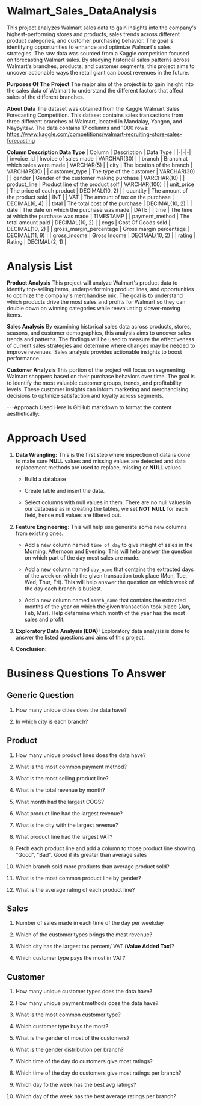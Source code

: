 # Walmart_Sales_DataAnalysis

This project analyzes Walmart sales data to gain insights into the company's highest-performing stores and products, sales trends across different product categories, and customer purchasing behavior. The goal is identifying opportunities to enhance and optimize Walmart's sales strategies. The raw data was sourced from a Kaggle competition focused on forecasting Walmart sales. By studying historical sales patterns across Walmart's branches, products, and customer segments, this project aims to uncover actionable ways the retail giant can boost revenues in the future. 


**Purposes Of The Project**
The major aim of the project is to gain insight into the sales data of Walmart to understand the different factors that affect sales of the different branches.

**About Data**
The dataset was obtained from the Kaggle Walmart Sales Forecasting Competition. This dataset contains sales transactions from three different branches of Walmart, located in Mandalay, Yangon, and Naypyitaw. The data contains 17 columns and 1000 rows:
https://www.kaggle.com/competitions/walmart-recruiting-store-sales-forecasting

**Column	Description	Data Type**
| Column | Description | Data Type |
|-|-|-|  
| invoice_id | Invoice of sales made | VARCHAR(30) |
| branch | Branch at which sales were made | VARCHAR(5) |
| city | The location of the branch | VARCHAR(30) |
| customer_type | The type of the customer | VARCHAR(30) |
| gender | Gender of the customer making purchase | VARCHAR(10) |
| product_line | Product line of the product solf | VARCHAR(100) |
| unit_price | The price of each product | DECIMAL(10, 2) |
| quantity | The amount of the product sold | INT |
| VAT | The amount of tax on the purchase | DECIMAL(6, 4) |
| total | The total cost of the purchase | DECIMAL(10, 2) |
| date | The date on which the purchase was made | DATE |
| time | The time at which the purchase was made | TIMESTAMP | 
| payment_method | The total amount paid | DECIMAL(10, 2) |
| cogs | Cost Of Goods sold | DECIMAL(10, 2) |
| gross_margin_percentage | Gross margin percentage | DECIMAL(11, 9) |
| gross_income | Gross Income | DECIMAL(10, 2) |
| rating | Rating | DECIMAL(2, 1) |

# Analysis List

**Product Analysis**
This project will analyze Walmart's product data to identify top-selling items, underperforming product lines, and opportunities to optimize the company's merchandise mix. The goal is to understand which products drive the most sales and profits for Walmart so they can double down on winning categories while reevaluating slower-moving items.

**Sales Analysis**
By examining historical sales data across products, stores, seasons, and customer demographics, this analysis aims to uncover sales trends and patterns. The findings will be used to measure the effectiveness of current sales strategies and determine where changes may be needed to improve revenues. Sales analysis provides actionable insights to boost performance.

**Customer Analysis**
This portion of the project will focus on segmenting Walmart shoppers based on their purchase behaviors over time. The goal is to identify the most valuable customer groups, trends, and profitability levels. These customer insights can inform marketing and merchandising decisions to optimize satisfaction and loyalty across segments.

---Approach Used
Here is GitHub markdown to format the content aesthetically:

# Approach Used

1. **Data Wrangling:** This is the first step where inspection of data is done to make sure **NULL** values and missing values are detected and data replacement methods are used to replace, missing or **NULL** values.

    - Build a database
    
    - Create table and insert the data.
    
    - Select columns with null values in them. There are no null values in our database as in creating the tables, we set **NOT NULL** for each field, hence null values are filtered out.
    
2. **Feature Engineering:** This will help use generate some new columns from existing ones.

    - Add a new column named `time_of_day` to give insight of sales in the Morning, Afternoon and Evening. This will help answer the question on which part of the day most sales are made.
    
    - Add a new column named `day_name` that contains the extracted days of the week on which the given transaction took place (Mon, Tue, Wed, Thur, Fri). This will help answer the question on which week of the day each branch is busiest.
    
    - Add a new column named `month_name` that contains the extracted months of the year on which the given transaction took place (Jan, Feb, Mar). Help determine which month of the year has the most sales and profit.
    
3. **Exploratory Data Analysis (EDA):** Exploratory data analysis is done to answer the listed questions and aims of this project.

4. **Conclusion:**

# Business Questions To Answer

## Generic Question

1. How many unique cities does the data have?

2. In which city is each branch?

## Product 

1. How many unique product lines does the data have?

2. What is the most common payment method? 

3. What is the most selling product line?

4. What is the total revenue by month?

5. What month had the largest COGS? 

6. What product line had the largest revenue?

7. What is the city with the largest revenue? 

8. What product line had the largest VAT?

9. Fetch each product line and add a column to those product line showing "Good", "Bad". Good if its greater than average sales  

10. Which branch sold more products than average product sold?

11. What is the most common product line by gender?

12. What is the average rating of each product line?

## Sales

1. Number of sales made in each time of the day per weekday

2. Which of the customer types brings the most revenue?

3. Which city has the largest tax percent/ VAT (**Value Added Tax**)?

4. Which customer type pays the most in VAT?

## Customer

1. How many unique customer types does the data have?

2. How many unique payment methods does the data have?

3. What is the most common customer type? 

4. Which customer type buys the most?

5. What is the gender of most of the customers?

6. What is the gender distribution per branch? 

7. Which time of the day do customers give most ratings?

8. Which time of the day do customers give most ratings per branch?

9. Which day fo the week has the best avg ratings?

10. Which day of the week has the best average ratings per branch?


